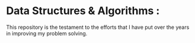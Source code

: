 # Data Structures & Algorithms :

This repository is the testament to the efforts that I have put over the years in improving my problem solving.